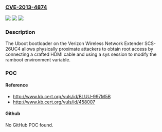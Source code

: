 ### [CVE-2013-4874](https://cve.mitre.org/cgi-bin/cvename.cgi?name=CVE-2013-4874)
![](https://img.shields.io/static/v1?label=Product&message=n%2Fa&color=blue)
![](https://img.shields.io/static/v1?label=Version&message=n%2Fa&color=blue)
![](https://img.shields.io/static/v1?label=Vulnerability&message=n%2Fa&color=brighgreen)

### Description

The Uboot bootloader on the Verizon Wireless Network Extender SCS-26UC4 allows physically proximate attackers to obtain root access by connecting a crafted HDMI cable and using a sys session to modify the ramboot environment variable.

### POC

#### Reference
- http://www.kb.cert.org/vuls/id/BLUU-997M5B
- http://www.kb.cert.org/vuls/id/458007

#### Github
No GitHub POC found.

